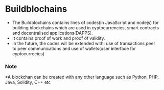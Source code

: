 # Buildblochains
* The Buildblochains contains lines of codes(in JavaScript and nodejs) for
building blockchains which are used in cyptocurrencies, smart contracts
and decentralised applications(DAPPS).
* It contains proof of work and proof of validity.
* In the future, the codes will be extended with:
use of transactions,peer to peer communications 
and use of wallets(user interface for cyptocurrecies)                                                    
### Note 
*A blockchan can be created with any other language
 such as Python, PHP, Java, Solidity, C++ etc


